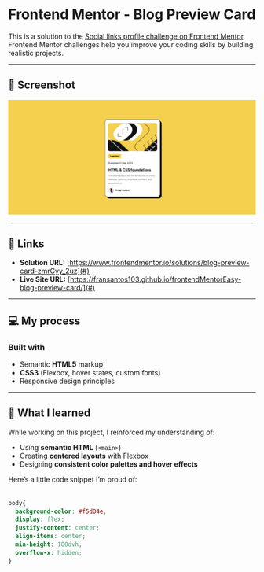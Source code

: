 # Frontend Mentor - Blog Preview Card

This is a solution to the [Social links profile challenge on Frontend Mentor](https://www.frontendmentor.io/challenges/blog-preview-card-ckPaj01IcS).  
Frontend Mentor challenges help you improve your coding skills by building realistic projects.

---

## 📸 Screenshot

![Screenshot of my solution](./preview.png)

---

## 🔗 Links

- **Solution URL:** [https://www.frontendmentor.io/solutions/blog-preview-card-zmrCyy_2uz](#)
- **Live Site URL:** [https://fransantos103.github.io/frontendMentorEasy-blog-preview-card/](#)

---

## 💻 My process

### Built with
- Semantic **HTML5** markup  
- **CSS3** (Flexbox, hover states, custom fonts)  
- Responsive design principles  

---

## 🧠 What I learned

While working on this project, I reinforced my understanding of:
- Using **semantic HTML** (`<main>`)
- Creating **centered layouts** with Flexbox  
- Designing **consistent color palettes and hover effects**

Here’s a little code snippet I’m proud of:
```css

body{
  background-color: #f5d04e;
  display: flex;
  justify-content: center;
  align-items: center;
  min-height: 100dvh; 
  overflow-x: hidden; 
}

